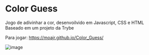 # Color Guess

 Jogo de adivinhar a cor, desenvoilvido em Javascript, CSS e HTML
 Baseado em um projeto da Trybe
 
 Para jogar: https://moajr.github.io/Color_Guess/


![image](https://user-images.githubusercontent.com/99083242/174100544-852b95c5-c9d3-4d53-a5cb-04d0f170d91d.png)
